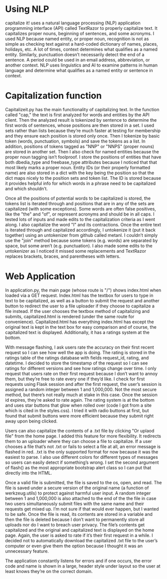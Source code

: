 # Using NLP

capitalize it! uses a natural language processing (NLP) application programming interface (API) called TextRazor to properly capitalize text. It capitalizes proper nouns, beginning of sentences, and some acronyms. I used NLP because named entity, or proper noun, recognition is not as simple as checking text against a hard-coded dictionary of names, places, holidays, etc. A lot of times, context determines what qualifies as a named entity. Similarly, punctuation doesn’t necessarily detect the end of a sentence. A period could be used in an email address, abbreviation, or another context. NLP uses linguistics and AI to examine patterns in human language and determine what qualifies as a named entity or sentence in context.

# Capitalization function

Capitalizeit.py has the main functionality of capitalizing text. In the function called "cap," the text is first analyzed for words and entities by the API client. Then the analyzed result is tokenized by sentence to determine the first words of sentences, whose positions are then stored in a set. I used sets rather than lists because they’re much faster at testing for membership and they ensure each position is stored only once. Then I tokenize by basic token (words, punctuation, symbols) and save the tokens as a list. In addition, positions of tokens tagged as "NNP" or "NNPS" (proper nouns) are stored in another set. Then I also check for named entities because the proper noun tagging isn’t foolproof. I store the positions of entities that have both dbedia_type and freebase_type attributes because I noticed that that most likely marks a proper noun. Entity IDs (or their properly formatted name) are also stored in a dict with the key being the position so that the dict maps nicely to the position sets and token list. The ID is stored because it provides helpful info for which words in a phrase need to be capitalized and which shouldn’t.

Once all the positions of potential words to be capitalized is stored, the tokens list is iterated through and positions that are in any of the sets are capitalized (with some exceptions). Some words are often false positives, like the "the" and "of", or represent acronyms and should be in all caps. I tested lots of inputs and made edits to the capitalization criteria as I went along. I also capitalize the word "I" and its contractions. Once the entire text is iterated through and capitalized accordingly, I untokenize it (put it back together) using an untokenizer from github called metanl. I couldn’t simply use the "join" method because some tokens (e.g. words) are separated by space, but some aren’t (e.g. punctuation). I also made some edits to the untokenizer as I noticed it missed some replacements and TextRazor replaces brackets, braces, and parentheses with letters.

# Web Application

In application.py, the main page (whose route is "/") shows index.html when loaded via a GET request. Index.html has the textbox for users to type in text to be capitalized, as well as a button to submit the request and another button to redirect the user to a file uploader if they choose to capitalize a file instead. If the user chooses the textbox method of capitalizing and submits, capitalized.html is rendered (under the same route for convenience). Capitalized.html has everything index.html has except the original text is kept in the text box for easy comparison and of course, the capitalized text is displayed. Additionally, it has a ratings system at the bottom.

With message flashing, I ask users rate the accuracy on their first recent request so I can see how well the app is doing. The rating is stored in the ratings table of the ratings database with fields request_id, rating, and datetime. I decided to store the timestamp of the request so I can see ratings for different versions and see how ratings change over time. I only request that users rate on their first request because I don’t want to annoy them, but they’re free to rate every one if they’d like. I check for first requests using Flask session and after the first request, the user’s session is assigned a random integer between 1 and 1,000,000. Not the most secure method, but there’s not really much at stake in this case. Once the session id expires, they’re asked to rate again. The rating system is at the bottom and uses star buttons that glow when rolled over (code I got from a site which is cited in the styles.css). I tried it with radio buttons at first, but found that submit buttons were more efficient because they submit right away upon being clicked.

Users can also capitalize the contents of a .txt file by clicking "Or uplaod file" from the home page. I added this feature for more flexibility. It redirects them to an uploader where they can choose a file to capitalize. If a user chooses a file that’s not .txt or fails to select a file at all, an error message is flashed in red. .txt is the only supported format for now because it was the easiest to parse. I also use different colors for different types of messages so users can easily detect if something’s wrong. I set the second argument of flash() as the most appropriate bootstrap alert class so I can put that directly into the HTML.

Once a valid file is submitted, the file is saved to the os, open, and read. The file is saved under a secure version of the original name (a function of werkzeug.utils) to protect against harmful user input. A random integer between 1 and 1,000,000 is also attached to the end of the the file in case two users simultaneously submit files with the same name and their requests get mixed up. I’m not sure if that would ever happen, but I wanted to be safe. Once the file is read, its contents are stored in a variable and then the file is deleted because I don’t want to permanently store all uploads nor do I want to breach user privacy. The file’s contents get capitalized and the original and capitalized text is displayed on the home page. Again, the user is asked to rate if it’s their first request in a while. I decided not to automatically download the capitalized .txt file to the user’s computer or even give them the option because I thought it was an unnecessary feature.

The application constantly listens for errors and if one occurs, the error code and name is shown in a large, header style under layout so the user at least knows they’re on the correct domain.





